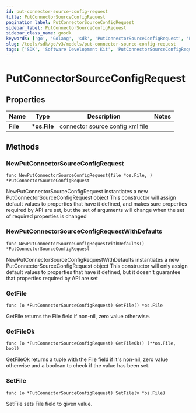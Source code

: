 ```yaml
---
id: put-connector-source-config-request
title: PutConnectorSourceConfigRequest
pagination_label: PutConnectorSourceConfigRequest
sidebar_label: PutConnectorSourceConfigRequest
sidebar_class_name: gosdk
keywords: ['go', 'Golang', 'sdk', 'PutConnectorSourceConfigRequest', 'PutConnectorSourceConfigRequest'] 
slug: /tools/sdk/go/v3/models/put-connector-source-config-request
tags: ['SDK', 'Software Development Kit', 'PutConnectorSourceConfigRequest', 'PutConnectorSourceConfigRequest']
---
```


# PutConnectorSourceConfigRequest

## Properties

Name | Type | Description | Notes
------------ | ------------- | ------------- | -------------
**File** | ***os.File** | connector source config xml file | 

## Methods

### NewPutConnectorSourceConfigRequest

`func NewPutConnectorSourceConfigRequest(file *os.File, ) *PutConnectorSourceConfigRequest`

NewPutConnectorSourceConfigRequest instantiates a new PutConnectorSourceConfigRequest object
This constructor will assign default values to properties that have it defined,
and makes sure properties required by API are set, but the set of arguments
will change when the set of required properties is changed

### NewPutConnectorSourceConfigRequestWithDefaults

`func NewPutConnectorSourceConfigRequestWithDefaults() *PutConnectorSourceConfigRequest`

NewPutConnectorSourceConfigRequestWithDefaults instantiates a new PutConnectorSourceConfigRequest object
This constructor will only assign default values to properties that have it defined,
but it doesn't guarantee that properties required by API are set

### GetFile

`func (o *PutConnectorSourceConfigRequest) GetFile() *os.File`

GetFile returns the File field if non-nil, zero value otherwise.

### GetFileOk

`func (o *PutConnectorSourceConfigRequest) GetFileOk() (**os.File, bool)`

GetFileOk returns a tuple with the File field if it's non-nil, zero value otherwise
and a boolean to check if the value has been set.

### SetFile

`func (o *PutConnectorSourceConfigRequest) SetFile(v *os.File)`

SetFile sets File field to given value.



